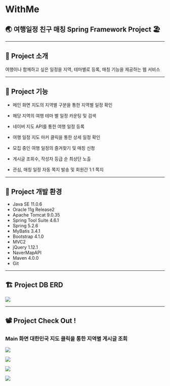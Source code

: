 
# WithMe

## 🌏 여행일정 친구 매칭 Spring Framework Project 🏖

---
## 📢 Project 소개

여행이나 함께하고 싶은 일정을 지역, 테마별로 등록, 매칭 기능을 제공하는 웹 서비스


---

## 🔑 Project 기능

- 메인 화면 지도의 지역별 구분을 통한 지역별 일정 확인

- 해당 지역의 여행 테마 별 일정 카운팅 및 검색 

- 네이버 지도 API를 통한 여행 일정 등록

- 여행 일정 지도 마커 클릭을 통한 상세 일정 확인

- 모집 중인 여행 일정의 즐겨찾기 및 매칭 신청

- 게시글 조회수, 작성자 등급 순 최상단 노출

- 관심, 매칭 일정 자동 쪽지 발송 및 회원간 1:1 쪽지


---

## 🔧 Project 개발 환경

- Java SE 11.0.6
- Oracle 11g Release2
- Apache Tomcat 9.0.35
- Spring Tool Suite 4.6.1
- Spring 5.2.6
- MyBatis 3.4.1
- Bootstrap 4.1.0
- MVC2
- jQuery 1.12.1
- NaverMapAPI
- Maven 4.0.0
- Git

---

## 🏗 Project DB ERD

![](https://images.velog.io/images/gillog/post/41267535-e027-4263-92e0-63698fb4a932/%EA%B7%B8%EB%A6%BC1.png)

---

## 📽 Project Check Out !

### Main 화면 대한민국 지도 클릭을 통한 지역별 게시글 조회
![](https://images.velog.io/images/gillog/post/01bd240b-a9c0-46d1-be56-b4ee37f7cd34/1.gif)


![](https://images.velog.io/images/gillog/post/212d3bfd-a7ba-4b19-b1fe-828e2945f101/a.PNG)

![](https://images.velog.io/images/gillog/post/97af1450-f53f-44be-8c79-48acd6eb20ca/b.PNG)

![](https://images.velog.io/images/gillog/post/8bcd7584-3fb5-4a72-98e2-49e4032b91ea/c.PNG)
